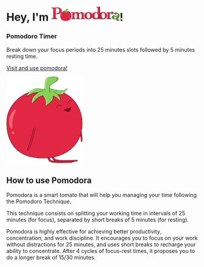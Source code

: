 # Hey, I'm <img src="https://github.com/monifasol/pomodora/blob/master/src/images/logo-github.png" width="180">!

### Pomodoro Timer    
Break down your focus periods into 25 minutes slots followed by 5 minutes resting time.

[Visit and use pomodora!](https://monifasol.github.io/pomodora/)

<img src="https://github.com/monifasol/pomodora/blob/master/src/images/tomato-github.png" width="200">

## How to use Pomodora

Pomodora is a smart tomato that will help you managing your time following the Pomodoro Technique.  

This technique consists on splitting your working time in intervals of 25 minutes (for focus), separated by short breaks of 5 minutes (for resting).  
 
Pomodora is highly effective for achieving better productivity, concentration, and work discipline. It encourages you to focus on your work without distractions for 25 minutes, and uses short breaks to recharge your ability to concentrate. After 4 cycles of focus-rest times, it proposes you to do a longer break of 15/30 minutes.  


